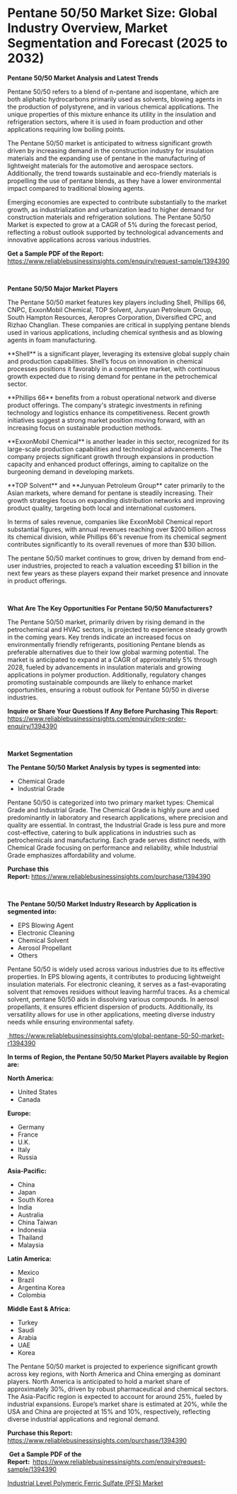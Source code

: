 <p><h1>Pentane 50/50 Market Size: Global Industry Overview, Market Segmentation and Forecast (2025 to 2032)</h1></p><p><strong>Pentane 50/50 Market Analysis and Latest Trends</strong></p>
<p><p>Pentane 50/50 refers to a blend of n-pentane and isopentane, which are both aliphatic hydrocarbons primarily used as solvents, blowing agents in the production of polystyrene, and in various chemical applications. The unique properties of this mixture enhance its utility in the insulation and refrigeration sectors, where it is used in foam production and other applications requiring low boiling points.</p><p>The Pentane 50/50 market is anticipated to witness significant growth driven by increasing demand in the construction industry for insulation materials and the expanding use of pentane in the manufacturing of lightweight materials for the automotive and aerospace sectors. Additionally, the trend towards sustainable and eco-friendly materials is propelling the use of pentane blends, as they have a lower environmental impact compared to traditional blowing agents.</p><p>Emerging economies are expected to contribute substantially to the market growth, as industrialization and urbanization lead to higher demand for construction materials and refrigeration solutions. The Pentane 50/50 Market is expected to grow at a CAGR of 5% during the forecast period, reflecting a robust outlook supported by technological advancements and innovative applications across various industries.</p></p>
<p><strong>Get a Sample PDF of the Report:&nbsp;</strong> <a href="https://www.reliablebusinessinsights.com/enquiry/request-sample/1394390?utm_campaign=3273&utm_medium=2&utm_source=Github&utm_content=ia&utm_term=22032025&utm_id=pentane-5050">https://www.reliablebusinessinsights.com/enquiry/request-sample/1394390</a></p>
<p>&nbsp;</p>
<p><strong>Pentane 50/50 Major Market Players</strong></p>
<p><p>The Pentane 50/50 market features key players including Shell, Phillips 66, CNPC, ExxonMobil Chemical, TOP Solvent, Junyuan Petroleum Group, South Hampton Resources, Aeropres Corporation, Diversified CPC, and Rizhao Changlian. These companies are critical in supplying pentane blends used in various applications, including chemical synthesis and as blowing agents in foam manufacturing.</p><p>**Shell** is a significant player, leveraging its extensive global supply chain and production capabilities. Shell’s focus on innovation in chemical processes positions it favorably in a competitive market, with continuous growth expected due to rising demand for pentane in the petrochemical sector.</p><p>**Phillips 66** benefits from a robust operational network and diverse product offerings. The company's strategic investments in refining technology and logistics enhance its competitiveness. Recent growth initiatives suggest a strong market position moving forward, with an increasing focus on sustainable production methods.</p><p>**ExxonMobil Chemical** is another leader in this sector, recognized for its large-scale production capabilities and technological advancements. The company projects significant growth through expansions in production capacity and enhanced product offerings, aiming to capitalize on the burgeoning demand in developing markets.</p><p>**TOP Solvent** and **Junyuan Petroleum Group** cater primarily to the Asian markets, where demand for pentane is steadily increasing. Their growth strategies focus on expanding distribution networks and improving product quality, targeting both local and international customers.</p><p>In terms of sales revenue, companies like ExxonMobil Chemical report substantial figures, with annual revenues reaching over $200 billion across its chemical division, while Phillips 66's revenue from its chemical segment contributes significantly to its overall revenues of more than $30 billion.</p><p>The pentane 50/50 market continues to grow, driven by demand from end-user industries, projected to reach a valuation exceeding $1 billion in the next few years as these players expand their market presence and innovate in product offerings.</p></p>
<p>&nbsp;</p>
<p><strong>What Are The Key Opportunities For Pentane 50/50 Manufacturers?</strong></p>
<p><p>The Pentane 50/50 market, primarily driven by rising demand in the petrochemical and HVAC sectors, is projected to experience steady growth in the coming years. Key trends indicate an increased focus on environmentally friendly refrigerants, positioning Pentane blends as preferable alternatives due to their low global warming potential. The market is anticipated to expand at a CAGR of approximately 5% through 2028, fueled by advancements in insulation materials and growing applications in polymer production. Additionally, regulatory changes promoting sustainable compounds are likely to enhance market opportunities, ensuring a robust outlook for Pentane 50/50 in diverse industries.</p></p>
<p><strong>Inquire or Share Your Questions If Any Before Purchasing This Report:</strong> <a href="https://www.reliablebusinessinsights.com/enquiry/pre-order-enquiry/1394390?utm_campaign=3273&utm_medium=2&utm_source=Github&utm_content=ia&utm_term=22032025&utm_id=pentane-5050">https://www.reliablebusinessinsights.com/enquiry/pre-order-enquiry/1394390</a></p>
<p>&nbsp;</p>
<p><strong>Market Segmentation</strong></p>
<p><strong>The Pentane 50/50 Market Analysis by types is segmented into:</strong></p>
<p><ul><li>Chemical Grade</li><li>Industrial Grade</li></ul></p>
<p><p>Pentane 50/50 is categorized into two primary market types: Chemical Grade and Industrial Grade. The Chemical Grade is highly pure and used predominantly in laboratory and research applications, where precision and quality are essential. In contrast, the Industrial Grade is less pure and more cost-effective, catering to bulk applications in industries such as petrochemicals and manufacturing. Each grade serves distinct needs, with Chemical Grade focusing on performance and reliability, while Industrial Grade emphasizes affordability and volume.</p></p>
<p><strong>Purchase this Report:&nbsp;</strong><a href="https://www.reliablebusinessinsights.com/purchase/1394390?utm_campaign=3273&utm_medium=2&utm_source=Github&utm_content=ia&utm_term=22032025&utm_id=pentane-5050">https://www.reliablebusinessinsights.com/purchase/1394390</a></p>
<p>&nbsp;</p>
<p><strong>The Pentane 50/50 Market Industry Research by Application is segmented into:</strong></p>
<p><ul><li>EPS Blowing Agent</li><li>Electronic Cleaning</li><li>Chemical Solvent</li><li>Aerosol Propellant</li><li>Others</li></ul></p>
<p><p>Pentane 50/50 is widely used across various industries due to its effective properties. In EPS blowing agents, it contributes to producing lightweight insulation materials. For electronic cleaning, it serves as a fast-evaporating solvent that removes residues without leaving harmful traces. As a chemical solvent, pentane 50/50 aids in dissolving various compounds. In aerosol propellants, it ensures efficient dispersion of products. Additionally, its versatility allows for use in other applications, meeting diverse industry needs while ensuring environmental safety.</p></p>
<p><a href="https://www.reliablebusinessinsights.com/global-pentane-50-50-market-r1394390?utm_campaign=3273&utm_medium=2&utm_source=Github&utm_content=ia&utm_term=22032025&utm_id=pentane-5050">&nbsp;https://www.reliablebusinessinsights.com/global-pentane-50-50-market-r1394390</a></p>
<p><strong>In terms of Region, the Pentane 50/50 Market Players available by Region are:</strong></p>
<p>
    <p> <strong> North America: </strong>
        <ul>
            <li>United States</li>
            <li>Canada</li>
        </ul>
        </p> 
    <p> <strong> Europe: </strong>
        <ul>
            <li>Germany</li>
            <li>France</li>
            <li>U.K.</li>
            <li>Italy</li>
            <li>Russia</li>
        </ul>
        </p> 
    <p> <strong> Asia-Pacific: </strong>
        <ul>
            <li>China</li>
            <li>Japan</li>
            <li>South Korea</li>
            <li>India</li>
            <li>Australia</li>
            <li>China Taiwan</li>
            <li>Indonesia</li>
            <li>Thailand</li>
            <li>Malaysia</li>
        </ul>
        </p> 
    <p> <strong> Latin America: </strong>
        <ul>
            <li>Mexico</li>
            <li>Brazil</li>
            <li>Argentina Korea</li>
            <li>Colombia</li>
        </ul>
        </p> 
    <p> <strong> Middle East & Africa: </strong>
        <ul>
            <li>Turkey</li>
            <li>Saudi</li>
            <li>Arabia</li>
            <li>UAE</li>
            <li>Korea</li>
        </ul>
    </p>
    </p>
<p><p>The Pentane 50/50 market is projected to experience significant growth across key regions, with North America and China emerging as dominant players. North America is anticipated to hold a market share of approximately 30%, driven by robust pharmaceutical and chemical sectors. The Asia-Pacific region is expected to account for around 25%, fueled by industrial expansions. Europe’s market share is estimated at 20%, while the USA and China are projected at 15% and 10%, respectively, reflecting diverse industrial applications and regional demand.</p></p>
<p><strong>Purchase this Report: </strong><a href="https://www.reliablebusinessinsights.com/purchase/1394390?utm_campaign=3273&utm_medium=2&utm_source=Github&utm_content=ia&utm_term=22032025&utm_id=pentane-5050">https://www.reliablebusinessinsights.com/purchase/1394390</a></p>
<p>&nbsp;<strong>Get a Sample PDF of the Report:&nbsp;&nbsp;</strong><a href="https://www.reliablebusinessinsights.com/enquiry/request-sample/1394390?utm_campaign=3273&utm_medium=2&utm_source=Github&utm_content=ia&utm_term=22032025&utm_id=pentane-5050">https://www.reliablebusinessinsights.com/enquiry/request-sample/1394390</a></p>
<p><strong></strong></p>
<p><p><a href="https://github.com/fraryatena85/Market-Research-Report-List-1/blob/main/industrial-level-polymeric-ferric-sulfate-pfs-market.md?utm_campaign=3273&utm_medium=2&utm_source=Github&utm_content=ia&utm_term=22032025&utm_id=pentane-5050">Industrial Level Polymeric Ferric Sulfate (PFS) Market</a></p></p>